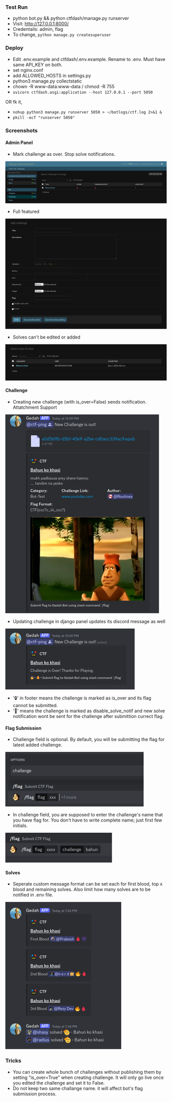 ### Test Run
- python bot.py && python ctfdash/manage.py runserver
- Visit: http://127.0.0.1:8000/
- Credentails: admin, flag
- To change, `python manage.py createsuperuser`

### Deploy
- Edit .env.example and ctfdash/.env.example. Rename to .env. Must have same API_KEY on both.
- set nginx.conf
- add ALLOWED_HOSTS in settings.py
- python3 manage.py collectstatic
- chown -R www-data:www-data / chmod -R 755
- `uvicorn ctfdash.asgi:application --host 127.0.0.1 --port 5050`

OR fk it,

- `nohup python3 manage.py runserver 5050 > ~/botlogs/ctf.log 2>&1 &`
- `pkill -ecf "runserver 5050"`

### Screenshots

#### Admin Panel

- Mark challenge as over. Stop solve notifications.

![admin1](./ss/admin1.png)

- Full featured

![admin2](./ss/admin2.png)

- Solves can't be edited or added

![admin3](./ss/admin3.png)

#### Challenge

- Creating new challenge (with is_over=False) sends notification. Attatchment Support

![challenge1](./ss/challenge1.png)

- Updating challenge in django panel updates its discord message as well 

![challenge2](./ss/challenge2.png)
- '🔒' in footer means the challenge is marked as is_over and its flag cannot be submitted.
- '🔕' means the challenge is marked as disable_solve_notif and new solve notification wont be sent for the challenge after submittion currect flag.

#### Flag Submission

- Challenge field is optional. By default, you will be submitting the flag for latest added challenge.

![flag1](./ss/flag1.png)

- In challenge field, you are supposed to enter the challenge's name that you have flag for. You don't have to write complete name; just first few initials.

![flag2](./ss/flag2.png)

#### Solves

- Seperate custom message format can be set each for first blood, top x blood and remaining solves. Also limit how many solves are to be notified in .env file.

![solve](./ss/solve.png)


### Tricks

- You can create whole bunch of challenges without publishing them by setting "is_over=True" when creating challenge. It will only go live once you edited the challenge and set it to False.
- Do not keep two same challange name. it will affect bot's flag submission process. 